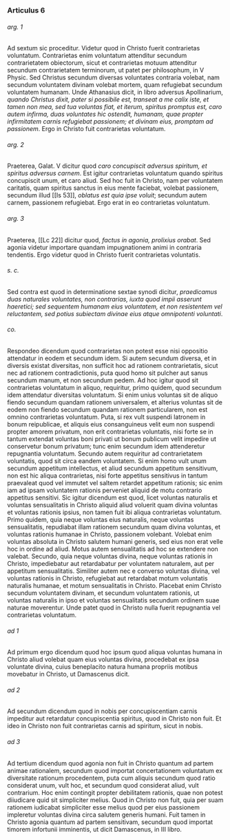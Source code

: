 ### Articulus 6

###### arg. 1
Ad sextum sic proceditur. Videtur quod in Christo fuerit contrarietas voluntatum. Contrarietas enim voluntatum attenditur secundum contrarietatem obiectorum, sicut et contrarietas motuum attenditur secundum contrarietatem terminorum, ut patet per philosophum, in V Physic. Sed Christus secundum diversas voluntates contraria volebat, nam secundum voluntatem divinam volebat mortem, quam refugiebat secundum voluntatem humanam. Unde Athanasius dicit, in libro adversus Apollinarium, *quando Christus dixit, pater si possibile est, transeat a me calix iste, et tamen non mea, sed tua voluntas fiat, et iterum, spiritus promptus est, caro autem infirma, duas voluntates hic ostendit, humanam, quae propter infirmitatem carnis refugiebat passionem; et divinam eius, promptam ad passionem*. Ergo in Christo fuit contrarietas voluntatum.

###### arg. 2
Praeterea, Galat. V dicitur quod *caro concupiscit adversus spiritum, et spiritus adversus carnem*. Est igitur contrarietas voluntatum quando spiritus concupiscit unum, et caro aliud. Sed hoc fuit in Christo, nam per voluntatem caritatis, quam spiritus sanctus in eius mente faciebat, volebat passionem, secundum illud [[Is 53]], *oblatus est quia ipse voluit*; secundum autem carnem, passionem refugiebat. Ergo erat in eo contrarietas voluntatum.

###### arg. 3
Praeterea, [[Lc 22]] dicitur quod, *factus in agonia, prolixius orabat*. Sed agonia videtur importare quandam impugnationem animi in contraria tendentis. Ergo videtur quod in Christo fuerit contrarietas voluntatis.

###### s. c.
Sed contra est quod in determinatione sextae synodi dicitur, *praedicamus duas naturales voluntates, non contrarias, iuxta quod impii asserunt haeretici; sed sequentem humanam eius voluntatem, et non resistentem vel reluctantem, sed potius subiectam divinae eius atque omnipotenti voluntati*.

###### co.
Respondeo dicendum quod contrarietas non potest esse nisi oppositio attendatur in eodem et secundum idem. Si autem secundum diversa, et in diversis existat diversitas, non sufficit hoc ad rationem contrarietatis, sicut nec ad rationem contradictionis, puta quod homo sit pulcher aut sanus secundum manum, et non secundum pedem. Ad hoc igitur quod sit contrarietas voluntatum in aliquo, requiritur, primo quidem, quod secundum idem attendatur diversitas voluntatum. Si enim unius voluntas sit de aliquo fiendo secundum quandam rationem universalem, et alterius voluntas sit de eodem non fiendo secundum quandam rationem particularem, non est omnino contrarietas voluntatum. Puta, si rex vult suspendi latronem in bonum reipublicae, et aliquis eius consanguineus velit eum non suspendi propter amorem privatum, non erit contrarietas voluntatis, nisi forte se in tantum extendat voluntas boni privati ut bonum publicum velit impedire ut conservetur bonum privatum; tunc enim secundum idem attenderetur repugnantia voluntatum. Secundo autem requiritur ad contrarietatem voluntatis, quod sit circa eandem voluntatem. Si enim homo vult unum secundum appetitum intellectus, et aliud secundum appetitum sensitivum, non est hic aliqua contrarietas, nisi forte appetitus sensitivus in tantum praevaleat quod vel immutet vel saltem retardet appetitum rationis; sic enim iam ad ipsam voluntatem rationis perveniet aliquid de motu contrario appetitus sensitivi. Sic igitur dicendum est quod, licet voluntas naturalis et voluntas sensualitatis in Christo aliquid aliud voluerit quam divina voluntas et voluntas rationis ipsius, non tamen fuit ibi aliqua contrarietas voluntatum. Primo quidem, quia neque voluntas eius naturalis, neque voluntas sensualitatis, repudiabat illam rationem secundum quam divina voluntas, et voluntas rationis humanae in Christo, passionem volebant. Volebat enim voluntas absoluta in Christo salutem humani generis, sed eius non erat velle hoc in ordine ad aliud. Motus autem sensualitatis ad hoc se extendere non valebat. Secundo, quia neque voluntas divina, neque voluntas rationis in Christo, impediebatur aut retardabatur per voluntatem naturalem, aut per appetitum sensualitatis. Similiter autem nec e converso voluntas divina, vel voluntas rationis in Christo, refugiebat aut retardabat motum voluntatis naturalis humanae, et motum sensualitatis in Christo. Placebat enim Christo secundum voluntatem divinam, et secundum voluntatem rationis, ut voluntas naturalis in ipso et voluntas sensualitatis secundum ordinem suae naturae moverentur. Unde patet quod in Christo nulla fuerit repugnantia vel contrarietas voluntatum.

###### ad 1
Ad primum ergo dicendum quod hoc ipsum quod aliqua voluntas humana in Christo aliud volebat quam eius voluntas divina, procedebat ex ipsa voluntate divina, cuius beneplacito natura humana propriis motibus movebatur in Christo, ut Damascenus dicit.

###### ad 2
Ad secundum dicendum quod in nobis per concupiscentiam carnis impeditur aut retardatur concupiscentia spiritus, quod in Christo non fuit. Et ideo in Christo non fuit contrarietas carnis ad spiritum, sicut in nobis.

###### ad 3
Ad tertium dicendum quod agonia non fuit in Christo quantum ad partem animae rationalem, secundum quod importat concertationem voluntatum ex diversitate rationum procedentem, puta cum aliquis secundum quod ratio considerat unum, vult hoc, et secundum quod considerat aliud, vult contrarium. Hoc enim contingit propter debilitatem rationis, quae non potest diiudicare quid sit simpliciter melius. Quod in Christo non fuit, quia per suam rationem iudicabat simpliciter esse melius quod per eius passionem impleretur voluntas divina circa salutem generis humani. Fuit tamen in Christo agonia quantum ad partem sensitivam, secundum quod importat timorem infortunii imminentis, ut dicit Damascenus, in III libro.

